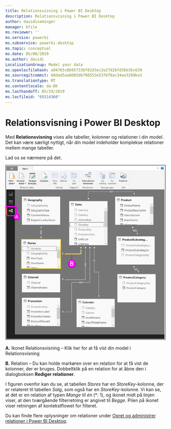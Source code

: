 ```yaml
---
title: Relationsvisning i Power BI Desktop
description: Relationsvisning i Power BI Desktop
author: davidiseminger
manager: kfile
ms.reviewer: ''
ms.service: powerbi
ms.subservice: powerbi-desktop
ms.topic: conceptual
ms.date: 05/08/2019
ms.author: davidi
LocalizationGroup: Model your data
ms.openlocfilehash: a947b5c0b957336f02d3ec2e27d2bfd36b36c639
ms.sourcegitcommit: 60dad5aa0d85db790553e537bf8ac34ee3289ba3
ms.translationtype: MT
ms.contentlocale: da-DK
ms.lasthandoff: 05/29/2019
ms.locfileid: "65514360"
---
```

# <a name="relationship-view-in-power-bi-desktop"></a>Relationsvisning i Power BI Desktop
Med **Relationsvisning** vises alle tabeller, kolonner og relationer i din model. Det kan være særligt nyttigt, når din model indeholder komplekse relationer mellem mange tabeller.

Lad os se nærmere på det.

![](media/desktop-relationship-view/relationshipview_fullscreen.png)

**A.**  Ikonet Relationsvisning – Klik her for at få vist din model i Relationsvisning

**B.** Relation – Du kan holde markøren over en relation for at få vist de kolonner, der er bruges. Dobbeltklik på en relation for at åbne den i dialogboksen **Rediger relationer**. 

I figuren ovenfor kan du se, at tabellen *Stores* har en *StoreKey*-kolonne, der er relateret til tabellen *Salg*, som også har en *StoreKey*-kolonne. Vi kan se, at det er en relation af typen *Mange til én* (\*: 1), og ikonet midt på linjen viser, at den tværgående filterretning er angivet til *Begge*. Pilen på ikonet viser retningen af kontekstflowet for filteret.

Du kan finde flere oplysninger om relationer under [Opret og administrer relationer i Power BI Desktop](desktop-create-and-manage-relationships.md).


